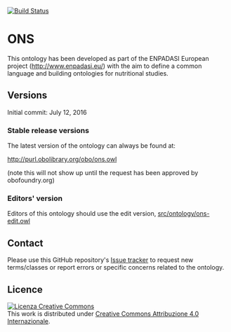 [![Build Status](https://travis-ci.org/FrancescoVit/Ontology-for-Nutritional-Studies.svg?branch=master)](https://travis-ci.org/FrancescoVit/Ontology-for-Nutritional-Studies)

# ONS

This ontology has been developed as part of the ENPADASI European project (http://www.enpadasi.eu/) with the aim to define a common language and building ontologies for nutritional studies.

## Versions

Initial commit: July 12, 2016

### Stable release versions

The latest version of the ontology can always be found at:

http://purl.obolibrary.org/obo/ons.owl

(note this will not show up until the request has been approved by obofoundry.org)

### Editors' version

Editors of this ontology should use the edit version, [src/ontology/ons-edit.owl](src/ontology/ons-edit.owl)

## Contact
Please use this GitHub repository's [Issue tracker](https://github.com/obophenotype/ons/issues) to request new terms/classes or report errors or specific concerns related to the ontology.

## Licence
<a rel="license" href="http://creativecommons.org/licenses/by/4.0/"><img alt="Licenza Creative Commons" style="border-width:0" src="https://i.creativecommons.org/l/by/4.0/88x31.png" /></a><br />This work is distributed under <a rel="license" href="http://creativecommons.org/licenses/by/4.0/">Creative Commons Attribuzione 4.0 Internazionale</a>.
